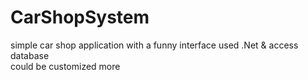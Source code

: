 # CarShopSystem
simple car shop application with a funny interface used .Net & access database  
could be customized more  
